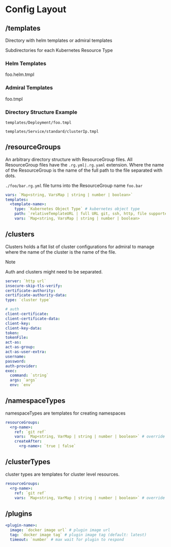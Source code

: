 # Config Layout

## /templates

Directory with helm templates or admiral templates

Subdirectories for each Kubernetes Resource Type

### Helm Templates

foo.helm.tmpl

### Admiral Templates

foo.tmpl

### Directory Structure Example

`templates/Deployment/foo.tmpl`

`templates/Service/standard/clusterIp.tmpl`

## /resourceGroups

An arbitrary directory structure with ResourceGroup files. All ResourceGroup
files have the `.rg.yml|.rg.yaml` extension. Where the name of the ResourceGroup
is the name of the full path to the file separated with dots.

`./foo/bar.rg.yml` file turns into the ResourceGroup name `foo.bar`

```yaml
vars: `Map<string, VarsMap | string | number | boolean>`
templates:
  <template-name>:
    type: `Kubernetes Object Type` # kubernetes object type
    path: `relativeTemplateURL | full URL git, ssh, http, file supported`
    vars: `Map<string, VarsMap | string | number | boolean>
```

## /clusters

Clusters holds a flat list of cluster configurations for admiral to manage where
the name of the cluster is the name of the file.

<!--prettier-ignore-->
> [!NOTE] 
> Auth and clusters might need to be separated.

<!--prettier-ignore-end-->

```yaml
server: `http url`
insecure-skip-tls-verify:
certificate-authority:
certificate-authority-data:
type: `cluster type`

# auth
client-certificate:
client-certificate-data:
client-key:
client-key-data:
token:
tokenFile:
act-as:
act-as-group:
act-as-user-extra:
username:
password:
auth-provider:
exec:
  command: `string`
  args: `args`
  env: `env`
```

## /namespaceTypes

namespaceTypes are templates for creating namespaces

```yaml
resourceGroups:
  <rg-name>:
    ref: `git ref`
    vars: `Map<string, VarMap | string | number | boolean>` # override vars
    createAfter:
      <rg-name>: `true | false`
```

## /clusterTypes

cluster types are templates for cluster level resources.

```yaml
resourceGroups:
  <rg-name>:
    ref: `git ref`
    vars: `Map<string, VarMap | string | number | boolean>` # override vars
```

## /plugins

```yaml
<plugin-name>:
  image: `docker image url` # plugin image url
  tag: `docker image tag` # plugin image tag (default: latest)
  timeout: `number` # max wait for plugin to respond
```
